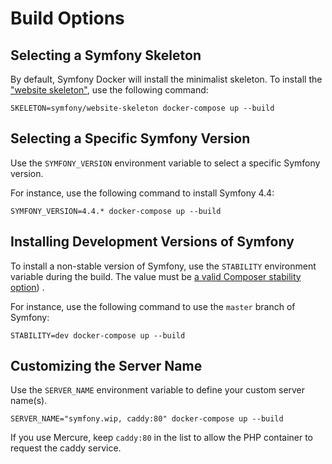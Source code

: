 # Build Options

## Selecting a Symfony Skeleton

By default, Symfony Docker will install the minimalist skeleton.
To install the ["website skeleton"](https://symfony.com/doc/current/setup.html#creating-symfony-applications), use the following command:

    SKELETON=symfony/website-skeleton docker-compose up --build

## Selecting a Specific Symfony Version

Use the `SYMFONY_VERSION` environment variable to select a specific Symfony version.

For instance, use the following command to install Symfony 4.4:

    SYMFONY_VERSION=4.4.* docker-compose up --build

## Installing Development Versions of Symfony

To install a non-stable version of Symfony, use the `STABILITY` environment variable during the build.
The value must be [a valid Composer stability option](https://getcomposer.org/doc/04-schema.md#minimum-stability)) .

For instance, use the following command to use the `master` branch of Symfony:

    STABILITY=dev docker-compose up --build

## Customizing the Server Name

Use the `SERVER_NAME` environment variable to define your custom server name(s).

    SERVER_NAME="symfony.wip, caddy:80" docker-compose up --build

If you use Mercure, keep `caddy:80` in the list to allow the PHP container to request the caddy service.
